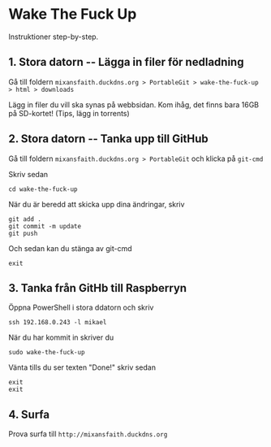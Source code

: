 # Wake The Fuck Up

Instruktioner step-by-step.

## 1. Stora datorn -- Lägga in filer för nedladning

Gå till foldern `mixansfaith.duckdns.org > PortableGit > wake-the-fuck-up > html > downloads`

Lägg in filer du vill ska synas på webbsidan. Kom ihåg, det finns bara 16GB på SD-kortet! (Tips, lägg in torrents)

## 2. Stora datorn -- Tanka upp till GitHub

Gå till foldern `mixansfaith.duckdns.org > PortableGit` och klicka på `git-cmd`

Skriv sedan

	cd wake-the-fuck-up

När du är beredd att skicka upp dina ändringar, skriv

	git add .
	git commit -m update
	git push

Och sedan kan du stänga av git-cmd

	exit

## 3. Tanka från GitHb till Raspberryn

Öppna PowerShell i stora ddatorn och skriv

	ssh 192.168.0.243 -l mikael

När du har kommit in skriver du

	sudo wake-the-fuck-up

Vänta tills du ser texten "Done!" skriv sedan

	exit
	exit

## 4. Surfa

Prova surfa till `http://mixansfaith.duckdns.org`



